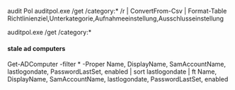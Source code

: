 audit Pol
auditpol.exe /get /category:* /r  | ConvertFrom-Csv |
Format-Table Richtlinienziel,Unterkategorie,Aufnahmeeinstellung,Ausschlusseinstellung

auditpol.exe /get /category:*

#### stale ad computers

Get-ADComputer -filter * -Proper Name, DisplayName, SamAccountName, lastlogondate, PasswordLastSet, enabled |
sort lastlogondate |
ft Name, DisplayName, SamAccountName, lastlogondate, PasswordLastSet, enabled